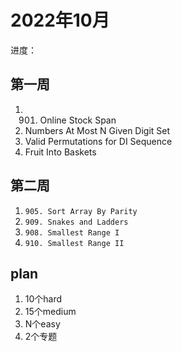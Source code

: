 # 2022年10月

进度：
## 第一周
1. 901. Online Stock Span
2. Numbers At Most N Given Digit Set
3. Valid Permutations for DI Sequence
4. Fruit Into Baskets




## 第二周
1. `905. Sort Array By Parity`
2. `909. Snakes and Ladders`
3. `908. Smallest Range I`
4. `910. Smallest Range II`

## plan

1. 10个hard
2. 15个medium
3. N个easy
4. 2个专题
